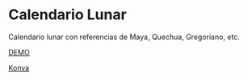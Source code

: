 # Calendario Lunar
Calendario lunar con referencias de Maya, Quechua, Gregoriano, etc.


[DEMO](https://yibarra.github.io/moon/)

[Konva](https://konvajs.org/docs/react/Intro.html)

